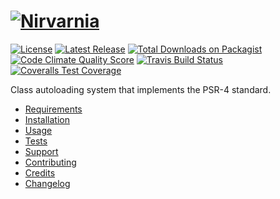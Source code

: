 
# [![Nirvarnia](https://cdn.rawgit.com/nirvarnia/logo/v1.0.0/build/nirvarnia-logo.210x60.png)](https://www.nirvarnia.com/)

[![License](https://img.shields.io/packagist/l/nirvarnia/autoloader.svg?colorA=333333&colorB=0099ff&style=flat-square&maxAge=1000)](LICENSE.md)
[![Latest Release](https://img.shields.io/github/release/nirvarnia/autoloader.svg?colorA=333333&colorB=0099ff&style=flat-square&maxAge=1000)](https://github.com/nirvarnia/autoloader/releases)
[![Total Downloads on Packagist](https://img.shields.io/packagist/dt/nirvarnia/autoloader.svg?colorA=333333&colorB=0099ff&style=flat-square&maxAge=1000)](https://packagist.org/packages/nirvarnia/autoloader)
[![Code Climate Quality Score](https://img.shields.io/codeclimate/github/nirvarnia/autoloader.svg?label=code%20quality%20GPA&colorA=333333&&colorB=0099ff&style=flat-square&maxAge=1000)](https://codeclimate.com/github/nirvarnia/autoloader)
[![Travis Build Status](https://img.shields.io/travis/nirvarnia/autoloader/master.svg?colorA=333333&colorB=0099ff&style=flat-square&maxAge=1000)](https://travis-ci.org/nirvarnia/autoloader)
[![Coveralls Test Coverage](https://img.shields.io/coveralls/nirvarnia/autoloader.svg?colorA=333333&colorB=0099ff&style=flat-square&maxAge=1000)](https://coveralls.io/github/nirvarnia/autoloader)

Class autoloading system that implements the PSR-4 standard.

* [Requirements](http://www.nirvarnia.com/1.0/requirements)
* [Installation](http://www.nirvarnia.com/1.0/installation)
* [Usage](http://www.nirvarnia.com/1.0/autoloading)
* [Tests](http://www.nirvarnia.com/1.0/tests)
* [Support](http://www.nirvarnia.com/support)
* [Contributing](http://www.nirvarnia.com/contributing)
* [Credits](http://www.nirvarnia.com/credits)
* [Changelog](http://www.nirvarnia.com/changelog)

